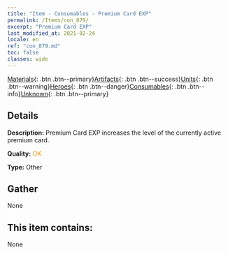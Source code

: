 ```yaml
---
title: "Item - Consumables - Premium Card EXP"
permalink: /Items/con_879/
excerpt: "Premium Card EXP"
last_modified_at: 2021-02-24
locale: en
ref: "con_879.md"
toc: false
classes: wide
---
```

 [Materials](/Items/){: .btn .btn--primary}[Artifacts](/Items/Artifacts/){: .btn .btn--success}[Units](/Items/Units/){: .btn .btn--warning}[Heroes](/Items/Heroes/){: .btn .btn--danger}[Consumables](/Items/Consumables/){: .btn .btn--info}[Unknown](/Items/Unknown/){: .btn .btn--primary}

## Details
 **Description:** Premium Card EXP increases the level of the currently active premium card.

 **Quality:** <span style="color: #FF8C00">OK</span>

 **Type:** Other

## Gather

  None

## This item contains:

  None

